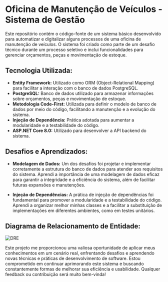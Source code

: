 # Oficina de Manutenção de Veículos - Sistema de Gestão

Este repositório contém o código-fonte de um sistema básico desenvolvido para automatizar e digitalizar alguns processos de uma oficina de manutenção de veículos. O sistema foi criado como parte de um desafio técnico durante um processo seletivo e inclui funcionalidades para gerenciar orçamentos, peças e movimentação de estoque.

## Tecnologia Utilizada:

- **Entity Framework:** Utilizado como ORM (Object-Relational Mapping) para facilitar a interação com o banco de dados PostgreSQL.
- **PostgreSQL:** Banco de dados utilizado para armazenar informações sobre orçamentos, peças e movimentação de estoque.
- **Metodologia Code-First:** Utilizada para definir o modelo de banco de dados por meio do código, facilitando a manutenção e a evolução do sistema.
- **Injeção de Dependência:** Prática adotada para aumentar a modularidade e a testabilidade do código.
- **ASP.NET Core 8.0:** Utilizado para desenvolver a API backend do sistema.

## Desafios e Aprendizados:
  
- **Modelagem de Dados:** Um dos desafios foi projetar e implementar corretamente a estrutura do banco de dados para atender aos requisitos do sistema. Aprendi a importância de uma modelagem de dados eficaz para garantir a integridade e a eficiência do sistema, além de facilitar futuras expansões e manutenções.

- **Injeção de Dependências:** A prática de injeção de dependências foi fundamental para promover a modularidade e a testabilidade do código. Aprendi a organizar melhor minhas classes e a facilitar a substituição de implementações em diferentes ambientes, como em testes unitários.

## Diagrama de Relacionamento de Entidade:

![DRE](https://github.com/GBResende/ultraCarApi/assets/93008823/9e616f47-d913-487b-8f15-dd9c0339251e)


Este projeto me proporcionou uma valiosa oportunidade de aplicar meus conhecimentos em um cenário real, enfrentando desafios e aprendendo novas técnicas e práticas de desenvolvimento de software. Estou comprometido em continuar aprimorando este sistema e buscando constantemente formas de melhorar sua eficiência e usabilidade. Qualquer feedback ou contribuição será muito bem-vinda!
